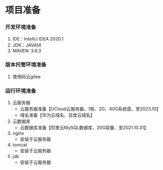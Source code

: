 # 项目准备

### 开发环境准备

1. IDE：IntelliJ IDEA 2020.1
2. JDK：JAVA14
3. MAVEN: 3.6.3

### 版本托管环境准备

1. 使用码云gitee

### 运行环境准备

1. 云服务器
   * 云服务器准备【UCloud云服务器，1核、2G、40G系统盘、至2023.10】
   * 域名准备【华为云域名、百度云域名】
2. 云数据库
   * 云数据库准备【阿里云MySQL数据库，20G容量、至2021.10.31】
3. nginx
   * 安装于云服务器
4. tomcat
   * 安装于云服务器
5. jdk
   * 安装于云服务器

